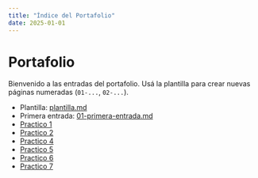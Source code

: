 ```yaml
---
title: "Índice del Portafolio"
date: 2025-01-01
---
```


# Portafolio

Bienvenido a las entradas del portafolio. Usá la plantilla para crear nuevas páginas numeradas
(`01-...`, `02-...`).

- Plantilla: [plantilla.md](plantilla.md)
- Primera entrada: [01-primera-entrada.md](01-primera-entrada.md)
- [Practico 1](Practico1/01-practica1.md)
- [Practico 2](Practico2/02-practica2.md)
- [Practico 4](Practico4/04-practico4.md)
- [Practico 5](Practico5/05-practico5.md)
- [Practico 6](Practico6/06-practico6.md)
- [Practico 7](Practico7/07-practico7.md)